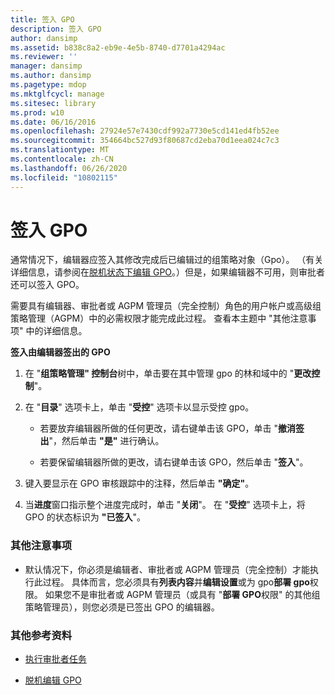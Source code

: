 ```yaml
---
title: 签入 GPO
description: 签入 GPO
author: dansimp
ms.assetid: b838c8a2-eb9e-4e5b-8740-d7701a4294ac
ms.reviewer: ''
manager: dansimp
ms.author: dansimp
ms.pagetype: mdop
ms.mktglfcycl: manage
ms.sitesec: library
ms.prod: w10
ms.date: 06/16/2016
ms.openlocfilehash: 27924e57e7430cdf992a7730e5cd141ed4fb52ee
ms.sourcegitcommit: 354664bc527d93f80687cd2eba70d1eea024c7c3
ms.translationtype: MT
ms.contentlocale: zh-CN
ms.lasthandoff: 06/26/2020
ms.locfileid: "10802115"
---
```

# 签入 GPO


通常情况下，编辑器应签入其修改完成后已编辑过的组策略对象（Gpo）。 （有关详细信息，请参阅在[脱机状态下编辑 GPO](edit-a-gpo-offline-agpm40.md)。）但是，如果编辑器不可用，则审批者还可以签入 GPO。

需要具有编辑器、审批者或 AGPM 管理员（完全控制）角色的用户帐户或高级组策略管理（AGPM）中的必需权限才能完成此过程。 查看本主题中 "其他注意事项" 中的详细信息。

**签入由编辑器签出的 GPO**

1.  在 "**组策略管理" 控制台**树中，单击要在其中管理 gpo 的林和域中的 "**更改控制**"。

2.  在 "**目录**" 选项卡上，单击 "**受控**" 选项卡以显示受控 gpo。

    -   若要放弃编辑器所做的任何更改，请右键单击该 GPO，单击 "**撤消签出**"，然后单击 **"是"** 进行确认。

    -   若要保留编辑器所做的更改，请右键单击该 GPO，然后单击 "**签入**"。

3.  键入要显示在 GPO 审核跟踪中的注释，然后单击 **"确定"**。

4.  当**进度**窗口指示整个进度完成时，单击 "**关闭**"。 在 "**受控**" 选项卡上，将 GPO 的状态标识为 **"已签入**"。

### 其他注意事项

-   默认情况下，你必须是编辑者、审批者或 AGPM 管理员（完全控制）才能执行此过程。 具体而言，您必须具有**列表内容**并**编辑设置**或为 gpo**部署 gpo**权限。 如果您不是审批者或 AGPM 管理员（或具有 "**部署 GPO**权限" 的其他组策略管理员），则您必须是已签出 GPO 的编辑器。

### 其他参考资料

-   [执行审批者任务](performing-approver-tasks-agpm40.md)

-   [脱机编辑 GPO](edit-a-gpo-offline-agpm40.md)

 

 





